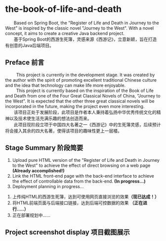 # the-book-of-life-and-death
&emsp;&emsp;Based on Spring Boot, the "Register of Life and Death in Journey to the West" is inspired by the classic novel "Journey to the West". With a novel concept, it aims to create a creative Java backend project.    
&emsp;&emsp;基于Spring Boot的西游生死簿，灵感来源《西游记》，立意新颖，旨在打造有创意的Java后端项目。

## Preface 前言
&emsp; &emsp; This project is currently in the development stage. It was created by the author with the spirit of promoting excellent traditional Chinese culture and the idea that technology can make life more enjoyable.   
&emsp; &emsp; This project is currently based on the inspiration of the Book of Life and Death from one of the Four Great Classical Novels of China, "Journey to the West". It is expected that the other three great classical novels will be incorporated in the future, making the project even more interesting.  
&emsp;&emsp;该项目正处于发展阶段，此项目是作者本人秉持着弘扬中华优秀传统文化的精神以及技术使生活充满乐趣的想法创造而来。  
&emsp;&emsp;此项目现阶段立项于中国四大名著之一《西游记》中的生死簿灵感，后续预计将会接入其余的四大名著，使得该项目的趣味性更上一层楼。  

## Stage Summary 阶段简要
<ol>
<li>Upload pure HTML version of the "Register of Life and Death in Journey to the West" to achieve the effect of direct browsing on a web page <strong>(Already accomplished!) </strong></li>
<li>Link the HTML front-end page with the back-end interface to achieve the effect of controllable data from the back-end.<strong> (In progress...) </strong></li>
<li>Deployment planning in progress... </li>
</ol>
<ol>
<li>上传纯HTML的西游生死簿，达到可使用网页直接浏览的效果<strong>（现已达成！）</strong></li>
<li>将HTML前端页面与后端接口链接，达到后端可控数据的效果 <strong>（正在进行.....）</strong></li>
<li>正在部署规划中......</li>
</ol>

## Project screenshot display 项目截图展示
